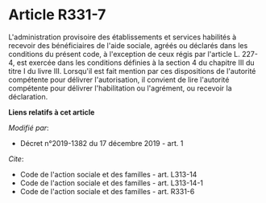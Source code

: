 # Article R331-7

L'administration provisoire des établissements et services habilités à recevoir des bénéficiaires de l'aide sociale, agréés
ou déclarés dans les conditions du présent code, à l'exception de ceux régis par l'article L. 227-4, est exercée dans les
conditions définies à la section 4 du chapitre III du titre I du livre III. Lorsqu'il est fait mention par ces dispositions
de l'autorité compétente pour délivrer l'autorisation, il convient de lire l'autorité compétente pour délivrer l'habilitation
ou l'agrément, ou recevoir la déclaration.

**Liens relatifs à cet article**

_Modifié par_:

  - Décret n°2019-1382 du 17 décembre 2019 - art. 1

_Cite_:

  - Code de l'action sociale et des familles - art. L313-14
  - Code de l'action sociale et des familles - art. L313-14-1
  - Code de l'action sociale et des familles - art. R331-6
